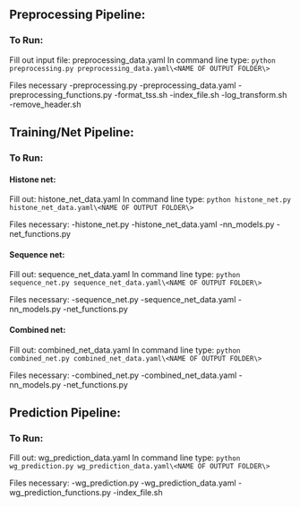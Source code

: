 ## Preprocessing Pipeline:
### To Run:
Fill out input file: preprocessing_data.yaml
In command line type:
`python preprocessing.py preprocessing_data.yaml\<NAME OF OUTPUT FOLDER\>`

Files necessary
-preprocessing.py
-preprocessing_data.yaml
-preprocessing_functions.py
-format_tss.sh
-index_file.sh
-log_transform.sh
-remove_header.sh



## Training/Net Pipeline:
### To Run:
#### Histone net:
Fill out: histone_net_data.yaml
In command line type:
`python histone_net.py histone_net_data.yaml\<NAME OF OUTPUT FOLDER\>`

Files necessary:
-histone_net.py
-histone_net_data.yaml
-nn_models.py
-net_functions.py

#### Sequence net: 
Fill out: sequence_net_data.yaml
In command line type:
`python sequence_net.py sequence_net_data.yaml\<NAME OF OUTPUT FOLDER\>`

Files necessary:
-sequence_net.py
-sequence_net_data.yaml
-nn_models.py
-net_functions.py

#### Combined net:
Fill out: combined_net_data.yaml
In command line type:
`python combined_net.py combined_net_data.yaml\<NAME OF OUTPUT FOLDER\>`

Files necessary:
-combined_net.py
-combined_net_data.yaml
-nn_models.py
-net_functions.py



## Prediction Pipeline:
### To Run:
Fill out: wg_prediction_data.yaml
In command line type:
`python wg_prediction.py wg_prediction_data.yaml\<NAME OF OUTPUT FOLDER\>`

Files necessary:
-wg_prediction.py
-wg_prediction_data.yaml
-wg_prediction_functions.py
-index_file.sh




